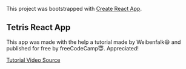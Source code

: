 This project was bootstrapped with [Create React App](https://github.com/facebook/create-react-app).

## Tetris React App

This app was made with the help a tutorial made by Weibenfalk😄 and published for free by freeCodeCamp😇.
Appreciated!

<a href="https://www.youtube.com/watch?v=ZGOaCxX8HIU&t">Tutorial Video Source</a>


